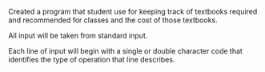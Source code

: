 Created a program that student use for keeping track of textbooks required and recommended for classes and the cost of those textbooks. 

All input will be taken from standard input. 

Each line of input will begin with a single or double character code that identifies the type of operation that line describes.

